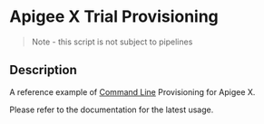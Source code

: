 # Apigee X Trial Provisioning

> Note - this script is not subject to pipelines

## Description

A reference example of [Command Line](https://cloud.google.com/apigee/docs/api-platform/get-started/install-cli)
Provisioning for Apigee X.

Please refer to the documentation for the latest usage.
